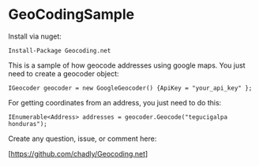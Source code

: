 # GeoCodingSample

Install via nuget:
```
Install-Package Geocoding.net
```

This is a sample of how geocode addresses using google maps. You just need to create a geocoder object:
 
```
IGeocoder geocoder = new GoogleGeocoder() {ApiKey = "your_api_key" };
```

For getting coordinates from an address, you just need to do this:
```
IEnumerable<Address> addresses = geocoder.Geocode("tegucigalpa honduras");
```
Create any question, issue, or comment here:

[https://github.com/chadly/Geocoding.net]